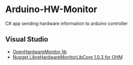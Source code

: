 # Arduino-HW-Monitor
C# app sending hardware information to arduino controller

## Visual Studio 
- [OpenHardwareMonitor lib](https://openhardwaremonitor.org/downloads/)
- [Nugget LibreHardwareMonitorLibCore 1.0.3 for OHM](https://stackoverflow.com/questions/65978314/openhardwaremonitorlib-system-io-filenotfoundexception)

